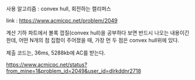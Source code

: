 사용 알고리즘 : convex hull, 회전하는 캘리퍼스

link : https://www.acmicpc.net/problem/2049

계산 기하 파트에서 볼록 껍질(convex hull)을 공부하다 보면 반드시 나오는 내용이긴 한데, 어떤 N개의 점 집합이 주어졌을 때, 가장 먼 두 점은 convex hull위에 있다. 

제출 코드는, 36ms, 5288kb에 AC를 받는다. 

https://www.acmicpc.net/status?from_mine=1&problem_id=2049&user_id=dlrkddnr2718
